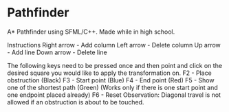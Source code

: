 # Pathfinder
A* Pathfinder using SFML/C++. Made while in high school.

Instructions
Right arrow - Add column
Left arrow - Delete column
Up arrow - Add line
Down arrow - Delete line

The following keys need to be pressed once and then point and click on the desired square you would like to apply the transformation on.
F2 - Place obstruction (Black)
F3 - Start point (Blue)
F4 - End point (Red)
F5 - Show one of the shortest path (Green) (Works only if there is one start point and one endpoint placed already)
F6 - Reset
Observation: Diagonal travel is not allowed if an obstruction is about to be touched.

